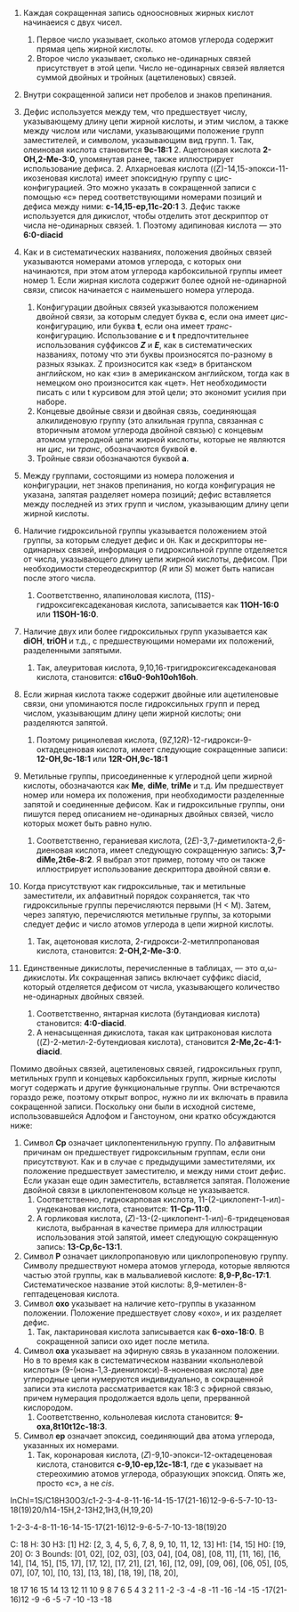 
1. Каждая сокращенная запись одноосновных жирных кислот начинаеися с двух чисел.
   1. Первое число указывает, сколько атомов углерода содержит прямая цепь
   жирной кислоты.
   2. Второе число указывает, сколько не-одинарных связей присутствует в этой
      цепи. Число не-одинарных связей является суммой двойных и тройных
      (ацетиленовых) связей.
2. Внутри сокращенной записи нет пробелов и знаков препинания.
3. Дефис используется между тем, что предшествует числу, указывающему длину
       цепи жирной кислоты, и этим числом, а также между числом или числами,
       указывающими положение групп заместителей, и символом, указывающим вид
       групп.
        1. Так, олеиновая кислота становится **9c-18:1**
        2. Ацетоновая кислота **2-OH,2-Me-3:0**, упомянутая ранее, также
           иллюстрирует использование дефиса.
    2. Алхарноевая кислота ((Z)-14,15-эпокси-11-икозеновая кислота) имеет
       эпоксидную группу с цис-конфигурацией. Это можно указать в сокращенной
       записи с помощью «c» перед соответствующими номерами позиций и дефиса
       между ними: **c-14,15-ep,11c-20:1**
    3. Дефис также используется для дикислот, чтобы отделить этот дескриптор от
       числа не-одинарных связей.
        1. Поэтому адипиновая кислота — это **6:0-diacid**
3. Как и в систематических названиях, положения двойных связей указываются
   номерами атомов углерода, с которых они начинаются, при этом атом углерода
   карбоксильной группы имеет номер 1. Если жирная кислота содержит более одной
   не-одинарной связи, список начинается с наименьшего номера углерода.
   1. Конфигурации двойных связей указываются положением двойной связи, за
      которым следует буква **c**, если она имеет *цис*-конфигурацию, или буква
      **t**, если она имеет *транс*-конфигурацию. Использование **c** и **t**
      предпочтительнее использования суффиксов ***Z*** и ***E***, как в
      систематических названиях, потому что эти буквы произносятся по-разному в
      разных языках. Z произносится как «зед» в британском английском, но как
      «зи» в американском английском, тогда как в немецком оно произносится как
      «цет». Нет необходимости писать c или t курсивом для этой цели; это
      экономит усилия при наборе.
   2. Концевые двойные связи и двойная связь, соединяющая алкилиденовую группу
      (это алкильная группа, связанная с вторичным атомом углерода двойной
      связью) с концевым атомом углеродной цепи жирной кислоты, которые не
      являются ни *цис*, ни *транс*, обозначаются буквой **e**.
   3. Тройные связи обозначаются буквой **a**.

4. Между группами, состоящими из номера положения и конфигурации, нет знаков
   препинания, но когда конфигурация не указана, запятая разделяет номера
   позиций; дефис вставляется между последней из этих групп и числом,
   указывающим длину цепи жирной кислоты.
5.  Наличие гидроксильной группы указывается положением этой группы, за которым
    следует дефис и `OH`. Как и дескрипторы не-одинарных связей, информация о
    гидроксильной группе отделяется от числа, указывающего длину цепи жирной
    кислоты, дефисом. При необходимости стереодескриптор (*R* или *S*) может
    быть написан после этого числа.
    1. Соответственно, ялапиноловая кислота, (11*S*)-гидроксигексадекановая
       кислота, записывается как **11OH-16:0** или **11SOH-16:0**.
6.  Наличие двух или более гидроксильных групп указывается как **diOH**,
    **triOH** и т.д., с предшествующими номерами их положений, разделенными
    запятыми.
    1. Так, алеуритовая кислота, 9,10,16-тригидроксигексадекановая кислота,
       становится: **c16u0-9oh10oh16oh**.
7.  Если жирная кислота также содержит двойные или ацетиленовые связи, они
    упоминаются после гидроксильных групп и перед числом, указывающим длину цепи
    жирной кислоты; они разделяются запятой.
    1. Поэтому рицинолевая кислота, (9*Z*,12*R*)-12-гидрокси-9-октадеценовая
       кислота, имеет следующие сокращенные записи: **12-OH,9c-18:1** или
       **12R-OH,9c-18:1**
8.  Метильные группы, присоединенные к углеродной цепи жирной кислоты,
    обозначаются как **Me**, **diMe**, **triMe** и т.д. Им предшествует номер
    или номера их положения, при необходимости разделенные запятой и соединенные
    дефисом. Как и гидроксильные группы, они пишутся перед описанием
    не-одинарных двойных связей, число которых может быть равно нулю.
    1. Соответственно, гераниевая кислота, (2*E*)-3,7-диметилокта-2,6-диеновая
       кислота, имеет следующую сокращенную запись: **3,7-diMe,2t6e-8:2**. Я
       выбрал этот пример, потому что он также иллюстрирует использование
       дескриптора двойной связи **e**.
9.  Когда присутствуют как гидроксильные, так и метильные заместители, их
    алфавитный порядок сохраняется, так что гидроксильные группы перечисляются
    первыми (H < M). Затем, через запятую, перечисляются метильные группы, за
    которыми следует дефис и число атомов углерода в цепи жирной кислоты.
    1. Так, ацетоновая кислота, 2-гидрокси-2-метилпропановая кислота,
       становится: **2-OH,2-Me-3:0**.
10. Единственные дикислоты, перечисленные в таблицах, — это α,ω-дикислоты. Их
    сокращенная запись включает суффикс diacid, который отделяется дефисом от
    числа, указывающего количество не-одинарных двойных связей.
    1. Соответственно, янтарная кислота (бутандиовая кислота) становится:
       **4:0-diacid**.
    2. А ненасыщенная дикислота, такая как цитраконовая кислота
       ((Z)-2-метил-2-бутендиовая кислота), становится **2-Me,2c-4:1-diacid**.

Помимо двойных связей, ацетиленовых связей, гидроксильных групп, метильных групп и концевых карбоксильных групп, жирные кислоты могут содержать и другие функциональные группы. Они встречаются гораздо реже, поэтому открыт вопрос, нужно ли их включать в правила сокращенной записи. Поскольку они были в исходной системе, использовавшейся Адлофом и Ганстоуном, они кратко обсуждаются ниже:

1. Символ **Cp** означает циклопентенильную группу. По алфавитным причинам он
   предшествует гидроксильным группам, если они присутствуют. Как и в случае с
   предыдущими заместителями, их положение предшествует заместителю, и между
   ними стоит дефис. Если указан еще один заместитель, вставляется запятая.
   Положение двойной связи в циклопентеновом кольце не указывается.
    1. Соответственно, гиднокарповая кислота, 11-(2-циклопент-1-ил)-ундекановая
       кислота, становится: **11-Cp-11:0**.
    2. А горликовая кислота, (*Z*)-13-(2-циклопент-1-ил)-6-тридеценовая кислота,
       выбранная в качестве примера для иллюстрации использования этой запятой,
       имеет следующую сокращенную запись: **13-Cp,6c-13:1**.
2. Символ **P** означает циклопропановую или циклопропеновую группу. Символу
   предшествуют номера атомов углерода, которые являются частью этой группы, как
   в мальвалиевой кислоте: **8,9-P,8c-17:1**. Систематическое название этой
   кислоты: 8,9-метилен-8-гептадеценовая кислота.
3. Символ **oxo** указывает на наличие кето-группы в указанном положении.
   Положение предшествует слову «oxo», и их разделяет дефис.
    1. Так, лактариновая кислота записывается как **6-oxo-18:0**. В сокращенной
       записи oxo идет после метила.
4. Символ **oxa** указывает на эфирную связь в указанном положении. Но в то
   время как в систематическом названии «кольнолевой кислоты»
   (9-(нона-1,3-диенилокси)-8-ноненовая кислота) две углеродные цепи нумеруются
   индивидуально, в сокращенной записи эта кислота рассматривается как 18:3 с
   эфирной связью, причем нумерация продолжается вдоль цепи, прерванной
   кислородом.
    1. Соответственно, кольнолевая кислота становится: **9-oxa,8t10t12c-18:3**.
5. Символ **ep** означает эпоксид, соединяющий два атома углерода, указанных их
   номерами.
    1. Так, коронаровая кислота, (*Z*)-9,10-эпокси-12-октадеценовая кислота,
       становится **c-9,10-ep,12c-18:1**, где **c** указывает на стереохимию
       атомов углерода, образующих эпоксид. Опять же, просто «c», а не *cis*.

InChI=1S/C18H30O3/c1-2-3-4-8-11-16-14-15-17(21-16)12-9-6-5-7-10-13-18(19)20/h14-15H,2-13H2,1H3,(H,19,20)

1-2-3-4-8-11-16-14-15-17(21-16)12-9-6-5-7-10-13-18(19)20


C: 18
H: 30
   H3: [1]
   H2: [2, 3, 4, 5, 6, 7, 8, 9, 10, 11, 12, 13]
   H1: [14, 15]
   H0: [19, 20]
O: 3
Bounds:
[01, 02],
[02, 03],
[03, 04],
[04, 08],
[08, 11],
[11, 16],
[16, 14],
[14, 15],
[15, 17],
[17, 12],
[17, 21],
[21, 16],
[12, 09],
[09, 06],
[06, 05],
[05, 07],
[07, 10],
[10, 13],
[13, 18],
[18, 19],
[18, 20],

18 17 16 15 14  13  12  11  10   9        8  7  6  5  4   3   2   1
1  -2 -3 -4 -8 -11 -16 -14 -15 -17(21-16)12 -9 -6 -5 -7 -10 -13 -18